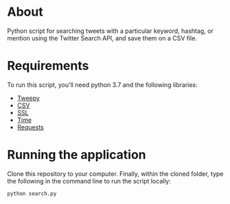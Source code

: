 # About

Python script for searching tweets with a particular keyword, hashtag, or mention using the Twitter Search API, and save them on a CSV file.

# Requirements

To run this script, you'll need python 3.7 and the following libraries: 

* [Tweepy](https://github.com/tweepy/tweepy)
* [CSV](https://docs.python.org/3/library/csv.html)
* [SSL](https://docs.python.org/3/library/ssl.html)
* [Time](https://docs.python.org/3/library/time.html)
* [Requests](https://realpython.com/python-requests/)

# Running the application

Clone this repository to your computer. Finally, within the cloned folder, type the following in the command line to run the script locally:

`python search.py`